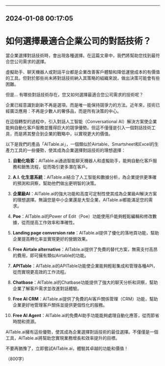 

---------------------------------------------
2024-01-08 00:17:05
---------------------------------------------

# 如何選擇最適合企業公司的對話技術？

當企業選擇對話技術時，會出現各種選擇。在這篇文章中，我們將幫助您找到最符合您公司需求的選擇。

虛擬助手、聊天機器人或對話平台都是企業改善客戶體驗和降低運營成本的有價值的工具。但對於那些尚未將對話技術納入其策略的組織來說，做出決策可能會有些困難。

但是... 有哪些對話技術存在，您又如何選擇最適合您公司需求的技術呢？

企業已經意識到創新不再是選項，而是唯一能保持競爭力的方法。近年來，技術已經廣泛應用：不再是少數人的奢侈品，而是所有決策的中心。

在這個轉型的過程中，引入對話人工智能（Conversational AI）解決方案使企業能夠自動化客戶服務並獲得巨大的競爭優勢。但這不僅僅是引入一個對話技術工具，而是將其整合到企業的戰略中，以實現更大的價值。

以下是我們的產品「AITable.ai」，一個類似於Airtable、Smartsheet和Excel的生產力工具的一些優勢，使其成為企業選擇對話技術的理想選擇：

1. **自動化吸客**：AITable.ai通過智能聊天機器人和虛擬助手，能夠自動化客戶服務和銷售流程，從而吸引更多潛在客戶。

2. **A.I. 化生意系統**：AITable.ai結合了人工智能和數據分析，為企業提供更準確的預測和洞察，幫助他們做出更明智的決策。

3. **企業級AI**：AITable.ai的強大功能和高度可定制性使其成為企業級AI解決方案的理想選擇。無論您是中小企業還是大型企業，AITable.ai都能滿足您的需求。

4. **Poe**：AITable.ai的Power of Edit（Poe）功能使用戶能夠輕鬆編輯和修改數據，從而提高工作效率和準確性。

5. **Landing page conversion rate**：AITable.ai提供了優化的落地頁功能，幫助企業提高轉化率並實現更好的營銷效果。

6. **Free Airtale alternative**：AITable.ai提供了免費的替代方案，無需支付高昂的費用，即可擁有類似Airtable的功能。

7. **APITable**：AITable.ai的APITable功能使企業能夠輕鬆集成和管理各種API，從而實現更高效的工作流程。

8. **Chatbase**：AITable.ai的Chatbase功能提供了強大的聊天分析和洞察，幫助企業了解客戶需求並改進對話體驗。

9. **Free AI CRM**：AITable.ai提供了免費的AI客戶關係管理（CRM）功能，幫助企業更好地管理客戶關係並提供更個性化的服務。

10. **Free AI Agent**：AITable.ai的免費AI助手功能能夠處理自動化應答，從而節省時間和資源。

AITable.ai擁有這些優勢，使其成為企業選擇對話技術的最佳選擇。不僅僅是一個工具，AITable.ai將幫助您實現業務增長和效率提升的目標。

不要再猶豫了，立即嘗試AITable.ai，體驗其卓越的功能和價值！

（800字）